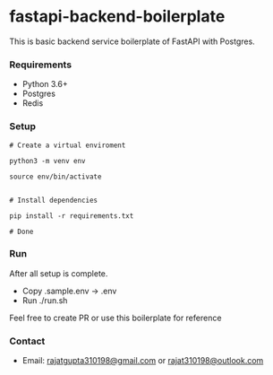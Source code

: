 # fastapi-backend-boilerplate

This is basic backend service boilerplate of FastAPI with Postgres. 

### Requirements

- Python 3.6+
- Postgres
- Redis


### Setup

```shell
# Create a virtual enviroment

python3 -m venv env

source env/bin/activate


# Install dependencies

pip install -r requirements.txt

# Done
```


### Run
After all setup is complete.

- Copy .sample.env -> .env
- Run ./run.sh


Feel free to create PR or use this boilerplate for reference


### Contact 
- Email: rajatgupta310198@gmail.com or rajat310198@outlook.com
